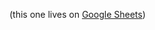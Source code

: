 (this one lives on [Google Sheets](https://docs.google.com/spreadsheets/d/17zqtwu3Vq8VDEznEe3IT97C8nHcBvNRfcATrWvLwQYs/edit?usp=sharing))
